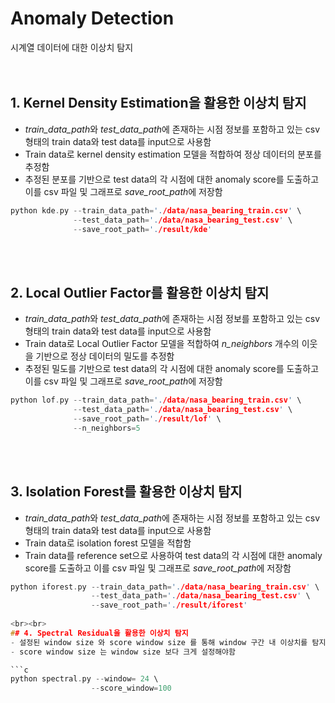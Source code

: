 # Anomaly Detection
시계열 데이터에 대한 이상치 탐지
<br><br><br>
## 1. Kernel Density Estimation을 활용한 이상치 탐지
- *train_data_path*와 *test_data_path*에 존재하는 시점 정보를 포함하고 있는 csv 형태의 train data와 test data를 input으로 사용함<br>
- Train data로 kernel density estimation 모델을 적합하여 정상 데이터의 분포를 추정함<br>
- 추정된 분포를 기반으로 test data의 각 시점에 대한 anomaly score를 도출하고 이를 csv 파일 및 그래프로 *save_root_path*에 저장함<br>

```c
python kde.py --train_data_path='./data/nasa_bearing_train.csv' \
              --test_data_path='./data/nasa_bearing_test.csv' \
              --save_root_path='./result/kde'
```
<br><br>
## 2. Local Outlier Factor를 활용한 이상치 탐지
- *train_data_path*와 *test_data_path*에 존재하는 시점 정보를 포함하고 있는 csv 형태의 train data와 test data를 input으로 사용함<br>
- Train data로 Local Outlier Factor 모델을 적합하여 *n_neighbors* 개수의 이웃을 기반으로 정상 데이터의 밀도를 추정함<br>
- 추정된 밀도를 기반으로 test data의 각 시점에 대한 anomaly score를 도출하고 이를 csv 파일 및 그래프로 *save_root_path*에 저장함<br>

```c
python lof.py --train_data_path='./data/nasa_bearing_train.csv' \
              --test_data_path='./data/nasa_bearing_test.csv' \
              --save_root_path='./result/lof' \
              --n_neighbors=5
```
<br><br>
## 3. Isolation Forest를 활용한 이상치 탐지
- *train_data_path*와 *test_data_path*에 존재하는 시점 정보를 포함하고 있는 csv 형태의 train data와 test data를 input으로 사용함<br>
- Train data로 isolation forest 모델을 적합함<br>
- Train data를 reference set으로 사용하여 test data의 각 시점에 대한 anomaly score를 도출하고 이를 csv 파일 및 그래프로 *save_root_path*에 저장함<br>

```c
python iforest.py --train_data_path='./data/nasa_bearing_train.csv' \
                  --test_data_path='./data/nasa_bearing_test.csv' \
                  --save_root_path='./result/iforest'
                  
<br><br>
## 4. Spectral Residual을 활용한 이상치 탐지
- 설정된 window size 와 score window size 를 통해 window 구간 내 이상치를 탐지함<br>
- score window size 는 window size 보다 크게 설정해야함

```c
python spectral.py --window= 24 \
                  --score_window=100 
